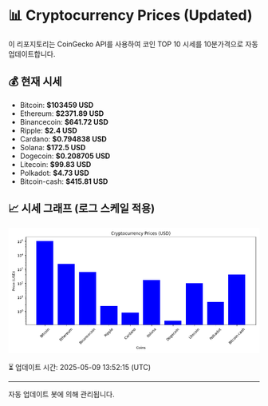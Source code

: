
# 📊 Cryptocurrency Prices (Updated)

이 리포지토리는 CoinGecko API를 사용하여 코인 TOP 10 시세를 10분가격으로 자동 업데이트합니다.

## 💰 현재 시세
- Bitcoin: **$103459 USD**
- Ethereum: **$2371.89 USD**
- Binancecoin: **$641.72 USD**
- Ripple: **$2.4 USD**
- Cardano: **$0.794838 USD**
- Solana: **$172.5 USD**
- Dogecoin: **$0.208705 USD**
- Litecoin: **$99.83 USD**
- Polkadot: **$4.73 USD**
- Bitcoin-cash: **$415.81 USD**

## 📈 시세 그래프 (로그 스케일 적용)
![Crypto Prices](crypto_prices.png)

⏳ 업데이트 시간: 2025-05-09 13:52:15 (UTC)

---
자동 업데이트 봇에 의해 관리됩니다.
